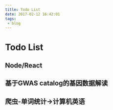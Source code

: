 ```yaml
---
title: Todo List
date: 2017-02-12 16:42:01
tags: 
 - blog
---
```


Todo List
===

## Node/React

## 基于GWAS catalog的基因数据解读

## 爬虫-单词统计->计算机英语

